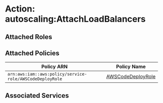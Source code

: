 # Action: autoscaling:AttachLoadBalancers

## Attached Roles

## Attached Policies

| Policy ARN | Policy Name |
|------------|-------------|
| `arn:aws:iam::aws:policy/service-role/AWSCodeDeployRole` | [AWSCodeDeployRole](../policies.md#awscodedeployrole) |

## Associated Services

